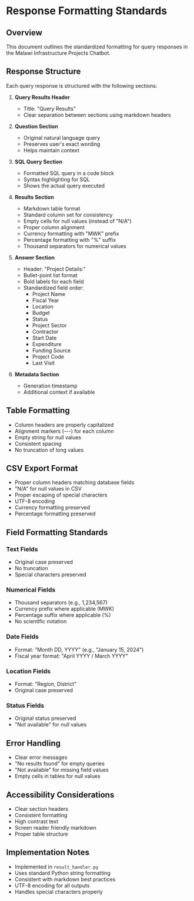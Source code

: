 # Response Formatting Standards

## Overview
This document outlines the standardized formatting for query responses in the Malawi Infrastructure Projects Chatbot.

## Response Structure
Each query response is structured with the following sections:

1. **Query Results Header**
   - Title: "Query Results"
   - Clear separation between sections using markdown headers

2. **Question Section**
   - Original natural language query
   - Preserves user's exact wording
   - Helps maintain context

3. **SQL Query Section**
   - Formatted SQL query in a code block
   - Syntax highlighting for SQL
   - Shows the actual query executed

4. **Results Section**
   - Markdown table format
   - Standard column set for consistency
   - Empty cells for null values (instead of "N/A")
   - Proper column alignment
   - Currency formatting with "MWK" prefix
   - Percentage formatting with "%" suffix
   - Thousand separators for numerical values

5. **Answer Section**
   - Header: "Project Details:"
   - Bullet-point list format
   - Bold labels for each field
   - Standardized field order:
     * Project Name
     * Fiscal Year
     * Location
     * Budget
     * Status
     * Project Sector
     * Contractor
     * Start Date
     * Expenditure
     * Funding Source
     * Project Code
     * Last Visit

6. **Metadata Section**
   - Generation timestamp
   - Additional context if available

## Table Formatting
- Column headers are properly capitalized
- Alignment markers (---) for each column
- Empty string for null values
- Consistent spacing
- No truncation of long values

## CSV Export Format
- Proper column headers matching database fields
- "N/A" for null values in CSV
- Proper escaping of special characters
- UTF-8 encoding
- Currency formatting preserved
- Percentage formatting preserved

## Field Formatting Standards

### Text Fields
- Original case preserved
- No truncation
- Special characters preserved

### Numerical Fields
- Thousand separators (e.g., 1,234,567)
- Currency prefix where applicable (MWK)
- Percentage suffix where applicable (%)
- No scientific notation

### Date Fields
- Format: "Month DD, YYYY" (e.g., "January 15, 2024")
- Fiscal year format: "April YYYY / March YYYY"

### Location Fields
- Format: "Region, District"
- Original case preserved

### Status Fields
- Original status preserved
- "Not available" for null values

## Error Handling
- Clear error messages
- "No results found" for empty queries
- "Not available" for missing field values
- Empty cells in tables for null values

## Accessibility Considerations
- Clear section headers
- Consistent formatting
- High contrast text
- Screen reader friendly markdown
- Proper table structure

## Implementation Notes
- Implemented in `result_handler.py`
- Uses standard Python string formatting
- Consistent with markdown best practices
- UTF-8 encoding for all outputs
- Handles special characters properly
